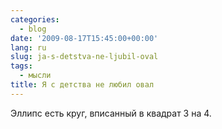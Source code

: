 ```yaml
---
categories:
  - blog
date: '2009-08-17T15:45:00+00:00'
lang: ru
slug: ja-s-detstva-ne-ljubil-oval
tags:
  - мысли
title: Я с детства не любил овал
---
```




Эллипс есть круг, вписанный в квадрат 3 на 4.